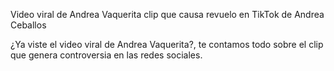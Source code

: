 Video viral de Andrea Vaquerita clip que causa revuelo en TikTok de Andrea Ceballos

¿Ya viste el video viral de Andrea Vaquerita?, te contamos todo sobre el clip que genera controversia en las redes sociales.
